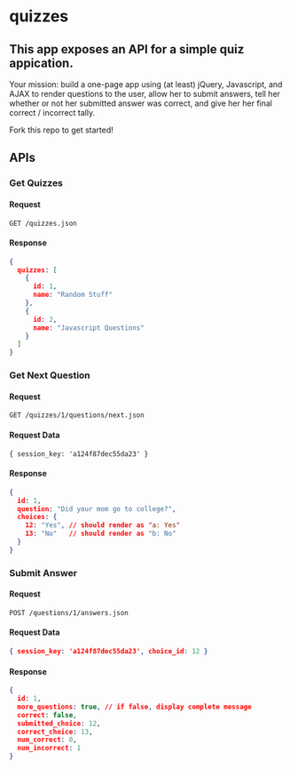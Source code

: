 # quizzes

## This app exposes an API for a simple quiz appication.

Your mission: build a one-page app using (at least) jQuery, Javascript, and AJAX to render questions to the user, allow her to submit answers, tell her whether or not her submitted answer was correct, and give her her final correct / incorrect tally.

Fork this repo to get started!

## APIs

### Get Quizzes

#### Request

```
GET /quizzes.json
```

#### Response

```json
{
  quizzes: [
    {
      id: 1,
      name: "Random Stuff"
    },
    {
      id: 2,
      name: "Javascript Questions"
    }
  ]
}
```

### Get Next Question

#### Request

```
GET /quizzes/1/questions/next.json
```

#### Request Data

```
{ session_key: 'a124f87dec55da23' }
```

#### Response

```json
{
  id: 1,
  question: "Did your mom go to college?",
  choices: {
    12: "Yes", // should render as "a: Yes"
    13: "No"   // should render as "b: No"
  }
}
```

### Submit Answer

#### Request

```
POST /questions/1/answers.json
```

#### Request Data

```json
{ session_key: 'a124f87dec55da23', choice_id: 12 }
```


#### Response

```json
{
  id: 1,
  more_questions: true, // if false, display complete message
  correct: false,
  submitted_choice: 12,
  correct_choice: 13,
  num_correct: 0,
  num_incorrect: 1
}
```
